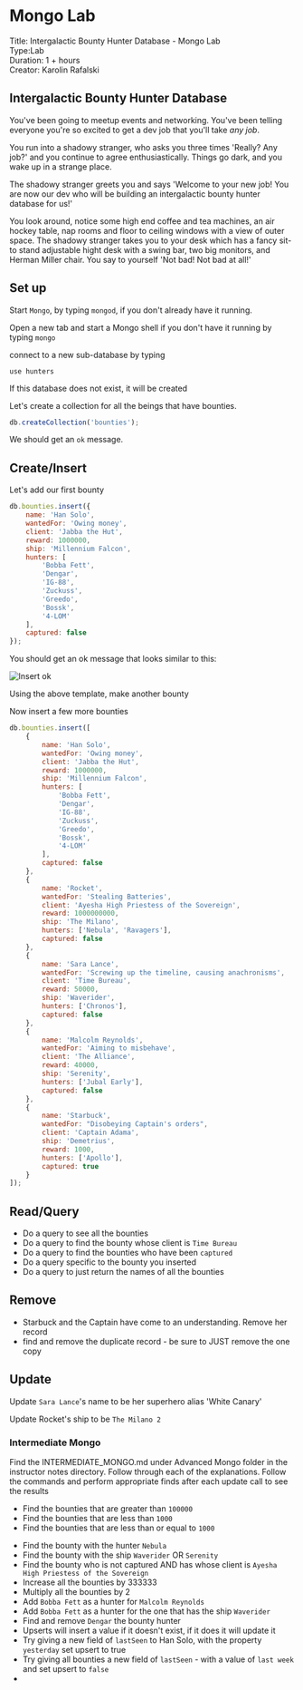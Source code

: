 # Mongo Lab

Title: Intergalactic Bounty Hunter Database - Mongo Lab<br>
Type:Lab<br>
Duration: 1 + hours <br>
Creator: Karolin Rafalski <br>

## Intergalactic Bounty Hunter Database

You've been going to meetup events and networking. You've been telling everyone you're so excited to get a dev job that you'll take _any job_.

You run into a shadowy stranger, who asks you three times 'Really? Any job?' and you continue to agree enthusiastically. Things go dark, and you wake up in a strange place.

The shadowy stranger greets you and says 'Welcome to your new job! You are now our dev who will be building an intergalactic bounty hunter database for us!'

You look around, notice some high end coffee and tea machines, an air hockey table, nap rooms and floor to ceiling windows with a view of outer space. The shadowy stranger takes you to your desk which has a fancy sit-to stand adjustable hight desk with a swing bar, two big monitors, and Herman Miller chair. You say to yourself 'Not bad! Not bad at all!'

## Set up

Start `Mongo`, by typing `mongod`, if you don't already have it running.

Open a new tab and start a Mongo shell if you don't have it running by typing `mongo`

connect to a new sub-database by typing

```
use hunters
```

If this database does not exist, it will be created

Let's create a collection for all the beings that have bounties.

```js
db.createCollection('bounties');
```

We should get an `ok` message.

## Create/Insert

Let's add our first bounty

```js
db.bounties.insert({
	name: 'Han Solo',
	wantedFor: 'Owing money',
	client: 'Jabba the Hut',
	reward: 1000000,
	ship: 'Millennium Falcon',
	hunters: [
		'Bobba Fett',
		'Dengar',
		'IG-88',
		'Zuckuss',
		'Greedo',
		'Bossk',
		'4-LOM'
	],
	captured: false
});
```

You should get an ok message that looks similar to this:

![Insert ok](https://i.imgur.com/KdFh4Ss.png)

Using the above template, make another bounty

Now insert a few more bounties

```js
db.bounties.insert([
	{
		name: 'Han Solo',
		wantedFor: 'Owing money',
		client: 'Jabba the Hut',
		reward: 1000000,
		ship: 'Millennium Falcon',
		hunters: [
			'Bobba Fett',
			'Dengar',
			'IG-88',
			'Zuckuss',
			'Greedo',
			'Bossk',
			'4-LOM'
		],
		captured: false
	},
	{
		name: 'Rocket',
		wantedFor: 'Stealing Batteries',
		client: 'Ayesha High Priestess of the Sovereign',
		reward: 1000000000,
		ship: 'The Milano',
		hunters: ['Nebula', 'Ravagers'],
		captured: false
	},
	{
		name: 'Sara Lance',
		wantedFor: 'Screwing up the timeline, causing anachronisms',
		client: 'Time Bureau',
		reward: 50000,
		ship: 'Waverider',
		hunters: ['Chronos'],
		captured: false
	},
	{
		name: 'Malcolm Reynolds',
		wantedFor: 'Aiming to misbehave',
		client: 'The Alliance',
		reward: 40000,
		ship: 'Serenity',
		hunters: ['Jubal Early'],
		captured: false
	},
	{
		name: 'Starbuck',
		wantedFor: "Disobeying Captain's orders",
		client: 'Captain Adama',
		ship: 'Demetrius',
		reward: 1000,
		hunters: ['Apollo'],
		captured: true
	}
]);
```

## Read/Query

-   Do a query to see all the bounties
-   Do a query to find the bounty whose client is `Time Bureau`
-   Do a query to find the bounties who have been `captured`
-   Do a query specific to the bounty you inserted
-   Do a query to just return the names of all the bounties

## Remove

-   Starbuck and the Captain have come to an understanding. Remove her record
-   find and remove the duplicate record - be sure to JUST remove the one copy

## Update

Update `Sara Lance`'s name to be her superhero alias 'White Canary'

Update Rocket's ship to be `The Milano 2`

### Intermediate Mongo

Find the INTERMEDIATE_MONGO.md under Advanced Mongo folder in the instructor notes directory. Follow through each of the explanations. Follow the commands and perform appropriate finds after each update call to see the results

-   Find the bounties that are greater than `100000`
-   Find the bounties that are less than `1000`
-   Find the bounties that are less than or equal to `1000`

*   Find the bounty with the hunter `Nebula`
*   Find the bounty with the ship `Waverider` OR `Serenity`
*   Find the bounty who is not captured AND has whose client is `Ayesha High Priestess of the Sovereign`
*   Increase all the bounties by 333333
*   Multiply all the bounties by 2
*   Add `Bobba Fett` as a hunter for `Malcolm Reynolds`
*   Add `Bobba Fett` as a hunter for the one that has the ship `Waverider`
*   Find and remove `Dengar` the bounty hunter
*   Upserts will insert a value if it doesn't exist, if it does it will update it
*   Try giving a new field of `lastSeen` to Han Solo, with the property `yesterday` set upsert to true
*   Try giving all bounties a new field of `lastSeen` - with a value of `last week` and set upsert to `false`
*
